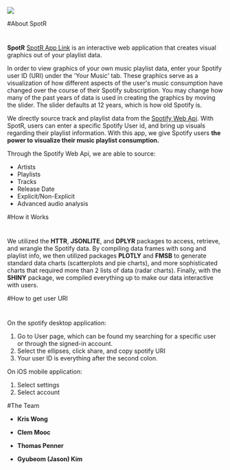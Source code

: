 
![](http://www.josesep.nl/wp-content/uploads/2017/06/spotify-logo.png)

#About SpotR
#
**SpotR** [SpotR App Link](https://ktwong27.shinyapps.io/final_spotify/) is an interactive web application that creates visual graphics out of your playlist data. 

In order to view graphics of your own music playlist data, enter your Spotify user ID (URI) under the 'Your Music' tab. These graphics serve as a visualization of how different aspects of the user's music consumption have changed over the course of their Spotify subscription. You may change how many of the past years of data is used in creating the graphics by moving the slider. The slider defaults at 12 years, which is how old Spotify is. 

 We directly source track and playlist data from the [Spotify Web Api](https://developer.spotify.com/web-api/). With SpotR, users can enter a specific Spotify User id, and bring up visuals regarding their playlist information. With this app, we give Spotify users **the power to visualize their music playlist consumption.**

Through the Spotify Web Api, we are able to source:

- Artists
- Playlists
- Tracks
- Release Date
- Explicit/Non-Explicit
- Advanced audio analysis

#How it Works
#
We utilized the **HTTR**, **JSONLITE**, and **DPLYR** packages to access, retrieve, and wrangle the Spotify data. By compiling data frames with song and playlist info, we then utilized packages **PLOTLY** and **FMSB** to generate standard data charts (scatterplots and pie charts), and more sophisticated charts that required more than 2 lists of data (radar charts). Finally, with the **SHINY** package, we compiled everything up to make our data interactive with users.

#How to get user URI  
#
On the spotify desktop application:
1. Go to User page, which can be found my searching for a specific user or through the signed-in account.
2. Select the ellipses, click share, and copy spotify URI
3. Your user ID is everything after the second colon.  

On iOS mobile application:
1. Select settings
2. Select account

#The Team
- **Kris Wong**  

- **Clem Mooc**  

- **Thomas Penner**  

- **Gyubeom (Jason) Kim**  